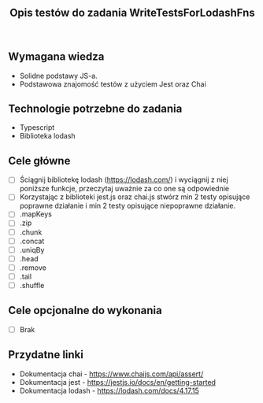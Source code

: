 <h2 align="center">Opis testów do zadania WriteTestsForLodashFns </h2>

<br>

## Wymagana wiedza
- Solidne podstawy JS-a.
- Podstawowa znajomość testów z użyciem Jest oraz Chai
 
## Technologie potrzebne do zadania

- Typescript
- Biblioteka lodash

## Cele główne

* [ ] Ściągnij bibliotekę lodash (https://lodash.com/) i wyciągnij z niej poniższe funkcje, przeczytaj uważnie za co one są odpowiednie
* [ ] Korzystając z biblioteki jest.js oraz chai.js stwórz min 2 testy opisujące poprawne działanie i min 2 testy opisujące niepoprawne działanie.
* [ ] .mapKeys
* [ ] .zip
* [ ] .chunk
* [ ] .concat
* [ ] .uniqBy
* [ ] .head
* [ ] .remove
* [ ] .tail
* [ ] .shuffle

## Cele opcjonalne do wykonania

* [ ] Brak

## Przydatne linki

- Dokumentacja chai - https://www.chaijs.com/api/assert/
- Dokumentacja jest - https://jestjs.io/docs/en/getting-started
- Dokumentacja lodash - https://lodash.com/docs/4.17.15